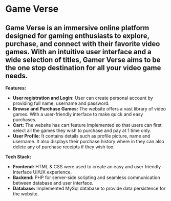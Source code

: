 # Game Verse
## Game Verse is an immersive online platform designed for gaming enthusiasts to explore, purchase, and connect with their favorite video games. With an intuitive user interface and a wide selection of titles, Gamer Verse aims to be the one stop destination for all your video game needs.

**Features:**
- **User registration and Login:** User can create personal account by providing full name, username and password.
- **Browse and Purchase Games:** The website offers a vast library of video games. With a user-friendly interface to make quick and easy purchases.
- **Cart:** The website has cart feature implemented so that users can first select all the games they wish to purchase and pay at 1 time only.
- **User Profile:** It contains details such as profile picture, name and username. It also displays their purchase history where in they can also delete any of purchase receipts if they wish too.

**Tech Stack:**
- **Frontend:** HTML & CSS were used to create an easy and user friendly interface UI/UX experience.
- **Backend:** PHP for server-side scripting and seamless communication between database and user interface.
- **Database:** Implemented MySql database to provide data persistence for the website.
